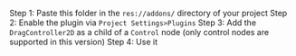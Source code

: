 Step 1: Paste this folder in the ```res://addons/``` directory of your project
Step 2: Enable the plugin via ```Project Settings>Plugins```
Step 3: Add the ```DragController2D``` as a child of a ```Control``` node (only control nodes are supported in this version)
Step 4: Use it
